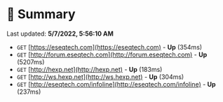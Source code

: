 # 📖 Summary
Last updated: **5/7/2022, 5:56:10 AM**

- `GET` [https://eseqtech.com](https://eseqtech.com) - **Up** (354ms)
- `GET` [http://forum.eseqtech.com](http://forum.eseqtech.com) - **Up** (5207ms)
- `GET` [http://hexp.net](http://hexp.net) - **Up** (183ms)
- `GET` [http://ws.hexp.net](http://ws.hexp.net) - **Up** (304ms)
- `GET` [http://eseqtech.com/infoline](http://eseqtech.com/infoline) - **Up** (237ms)
